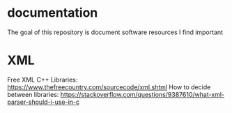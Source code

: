 # documentation
The goal of this repository is document software resources I find important 

# XML 
Free XML C++ Libraries: https://www.thefreecountry.com/sourcecode/xml.shtml 
How to decide between libraries: https://stackoverflow.com/questions/9387610/what-xml-parser-should-i-use-in-c 
